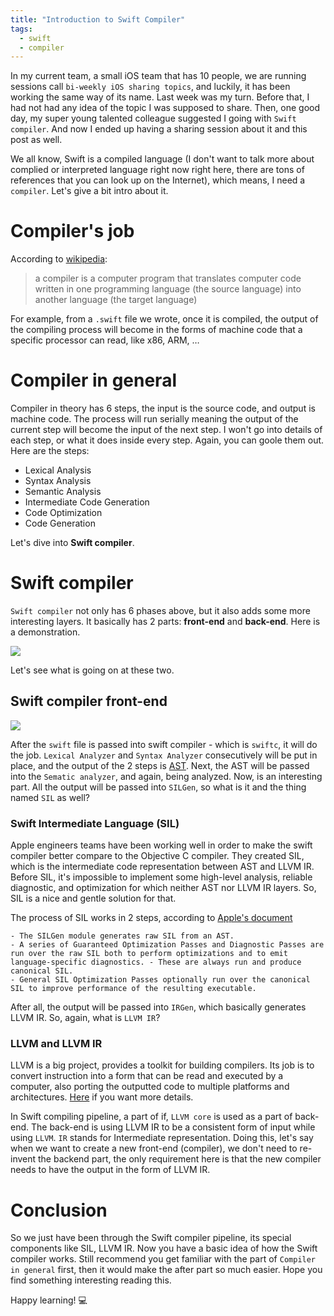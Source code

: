 ```yaml
---
title: "Introduction to Swift Compiler"
tags:
  - swift
  - compiler
---
```


In my current team, a small iOS team that has 10 people, we are running sessions call `bi-weekly iOS sharing topics`, and luckily, it has been working the same way of its name. Last week was my turn. Before that, I had not had any idea of the topic I was supposed to share. Then, one good day, my super young talented colleague suggested I going with `Swift compiler`. And now I ended up having a sharing session about it and this post as well.

We all know, Swift is a compiled language (I don't want to talk more about complied or interpreted language right now right here, there are tons of references that you can look up on the Internet), which means, I need a `compiler`. Let's give a bit intro about it.

# Compiler's job

According to [wikipedia](https://en.wikipedia.org/wiki/Compiler):
> a compiler is a computer program that translates computer code written in one programming language (the source language) into another language (the target language)

For example, from a `.swift` file we wrote, once it is compiled, the output of the compiling process will become in the forms of machine code that a specific processor can read, like x86, ARM, …

# Compiler in general

Compiler in theory has 6 steps, the input is the source code, and output is machine code. The process will run serially meaning the output of the current step will become the input of the next step.
I won't go into details of each step, or what it does inside every step. Again, you can goole them out. Here are the steps:

- Lexical Analysis
- Syntax Analysis
- Semantic Analysis
- Intermediate Code Generation
- Code Optimization
- Code Generation

Let's dive into **Swift compiler**.

# Swift compiler

`Swift compiler` not only has 6 phases above, but it also adds some more interesting layers. It basically has 2 parts: **front-end** and **back-end**. Here is a demonstration.

![](/assets/images/swift_compiler_front_back_ends.jpg)

Let's see what is going on at these two.

## Swift compiler front-end

![](/assets/images/swift_compiler_pipeline.jpg)

After the `swift` file is passed into swift compiler - which is `swiftc`, it will do the job. `Lexical Analyzer` and `Syntax Analyzer` consecutively will be put in place, and the output of the 2 steps is [AST](https://en.wikipedia.org/wiki/Abstract_syntax_tree). Next, the AST will be passed into the `Sematic analyzer`, and again, being analyzed. Now, is an interesting part. All the output will be passed into `SILGen`, so what is it and the thing named `SIL` as well?

### Swift Intermediate Language (SIL)

Apple engineers teams have been working well in order to make the swift compiler better compare to the Objective C compiler. They created SIL, which is the intermediate code representation between AST and LLVM IR. Before SIL, it's impossible to implement some high-level analysis, reliable diagnostic, and optimization for which neither AST nor LLVM IR layers. So, SIL is a nice and gentle solution for that. 

The process of SIL works in 2 steps, according to [Apple's document](https://github.com/apple/swift/blob/main/docs/SIL.rst)

```
- The SILGen module generates raw SIL from an AST.
- A series of Guaranteed Optimization Passes and Diagnostic Passes are run over the raw SIL both to perform optimizations and to emit language-specific diagnostics. - These are always run and produce canonical SIL.
- General SIL Optimization Passes optionally run over the canonical SIL to improve performance of the resulting executable.
```

After all, the output will be passed into `IRGen`, which basically generates LLVM IR. So, again,  what is `LLVM IR`?

### LLVM and LLVM IR

LLVM is a big project, provides a toolkit for building compilers. Its job is to convert instruction into a form that can be read and executed by a computer, also porting the outputted code to multiple platforms and architectures. [Here](https://llvm.org/) if you want more details.

In Swift compiling pipeline, a part of if, `LLVM core` is used as a part of back-end. The back-end is using LLVM IR to be a consistent form of input while using `LLVM`. `IR` stands for Intermediate representation. Doing this, let's say when we want to create a new front-end (compiler), we don't need to re-invent the backend part, the only requirement here is that the new compiler needs to have the output in the form of LLVM IR.

# Conclusion
So we just have been through the Swift compiler pipeline, its special components like SIL, LLVM IR. Now you have a basic idea of how the Swift compiler works. Still recommend you get familiar with the part of `Compiler in general` first, then it would make the after part so much easier. Hope you find something interesting reading this.

Happy learning! 💻
